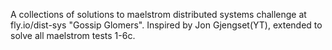 A collections of solutions to maelstrom distributed systems challenge at fly.io/dist-sys "Gossip Glomers".
Inspired by Jon Gjengset(YT), extended to solve all maelstrom tests 1-6c.